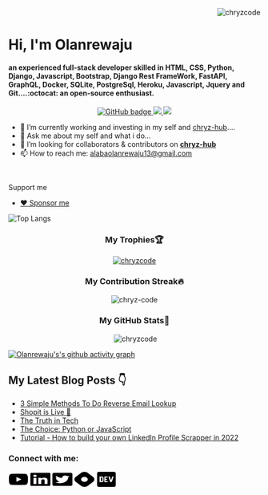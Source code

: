 <p align="right"> <img src="https://komarev.com/ghpvc/?username=chryzcode&label=Profile%20views&color=0e75b6&style=flat" alt="chryzcode" /> </p>


# Hi, I'm Olanrewaju
#### an experienced full-stack developer skilled in HTML, CSS, Python, Django, Javascript, Bootstrap, Django Rest FrameWork, FastAPI, GraphQL, Docker, SQLite, PostgreSql, Heroku, Javascript, Jquery and Git....:octocat: an open-source enthusiast.

<p align="center">
  
  <a href="https://github.com/chryzcode?tab=followers">
    <img src="https://img.shields.io/github/followers/chryzcode?tab=followers?label=blue&logo=github&style=for-the-badge" alt="GitHub badge" />
  </a>
  <a href="http://twitter.com/chryzcode">
    <img src="https://img.shields.io/twitter/follow/chryzcode?label=Twitter&logo=twitter&style=for-the-badge" />
  </a>
  <a href="https://discord.gg/c6RhGwcP5b">
    <img src="https://img.shields.io/discord/808727269400772638?color=green&logo=Discord&style=for-the-badge" />
  </a>
</p>


- 🔭 I’m currently working and investing in my self and [chryz-hub](https://github.com/chryz-hub)....
- 💬 Ask me about my self and what i do... 
- 👯 I’m looking for  collaborators & contributors on [**chryz-hub**](https://github.com/chryz-hub) 
- 📫 How to reach me: alabaolanrewaju13@gmail.com
<br>
  
Support me 
- <a href="https://paystack.com/pay/chryz_codez">:heart: Sponsor me</a>
  
 ![Top Langs](https://github-readme-stats.vercel.app/api/top-langs/?username=chryzcode&layout=compact&title_color=007bff&text_color=e7e7e7&icon_color=007bff&bg_color=171c28)


  ### <p align="center"> My Trophies🏆</p>
<p align="center"> <a href="https://github.com/ryo-ma/github-profile-trophy"><img src="https://github-profile-trophy.vercel.app/?username=chryzcode" alt="chryzcode" /></a> </p>
  
  ### <p align="center">My Contribution Streak🔥</p>
 <p align="center"><img align="center" src="https://github-readme-streak-stats.herokuapp.com/?user=chryzcode&" alt="chryz-code" /></p>
  
  ### <p align="center">My GitHub Stats🚀</p>
 <p align="center">&nbsp;<img align="center" src="https://github-readme-stats.vercel.app/api?username=chryzcode&show_icons=true&locale=en" alt="chryzcode" /></p>
  
  
[![Olanrewaju's's github activity graph](https://activity-graph.herokuapp.com/graph?username=chryzcode&theme=xcode)](https://git.io/chryzcode)

  ## My Latest Blog Posts 👇
 
<!-- HASHNODE_BLOG:START -->
- [3 Simple Methods To Do Reverse Email Lookup](https://chryzcode.hashnode.dev/3-simple-methods-to-do-reverse-email-lookup)
- [Shopit is Live 🚀](https://chryzcode.hashnode.dev/shopit-is-live-cl8278six0a3a63nvhwjqez9f)
- [The Truth in Tech](https://chryzcode.hashnode.dev/the-truth-in-tech-cl6s8szo80bb9fdnv0ek0fboi)
- [The Choice: Python or JavaScript](https://chryzcode.hashnode.dev/the-choice-python-or-javascript-cl6hq8cuv05ydwtnvgohngdwt)
- [Tutorial - How to build your own LinkedIn Profile Scrapper in 2022](https://chryzcode.hashnode.dev/tutorial-how-to-build-your-own-linkedin-profile-scrapper-in-2022-cl65fusc706y40ynvcbsdfxyl)
<!-- HASHNODE_BLOG:END -->

<h3 align="left">Connect with me:</h3>
<p align="left">
<a href="https://www.youtube.com/channel/UCEoxZzYHN1c9ISazmxeCtCQ" target="blank"><img align="center" src="./images/youtube-brands.svg" alt="https://www.youtube.com/channel/uUCEoxZzYHN1c9ISazmxeCtCQ" height="30" width="40" /></a>
<a href="https://www.linkedin.com/in/olanrewaju-alaba/" target="blank"><img align="center" src="./images/linkedin-brands.svg" alt="https://www.linkedin.com/in/olanrewaju-alaba-b038b51b4/" height="30" width="40" /></a>
<a href="https://twitter.com/chryzcode" target="blank"><img align="center" src="./images/twitter-square-brands.svg" alt="chryzcode" height="30" width="40" /></a> 
<a href="https://chryzcode.hashnode.dev/" target="blank"><img align="center" src="./images/hashnode-brands.svg" alt="chryz_codez" height="30" width="40" /></a> 
<a href="https://dev.to/chryzcode" target="blank"><img align="center" src="./images/devto-brands.svg" alt="chryz_codez" height="30" width="40" /></a> 
</p>
